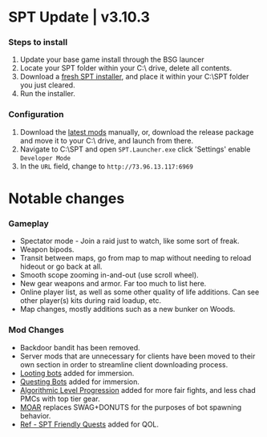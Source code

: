# SPT Update | v3.10.3

### Steps to install
1. Update your base game install through the BSG launcer
2. Locate your SPT folder within your C:\ drive, delete all contents.
3. Download a [fresh SPT installer](https://sp-tarkov.com/#download), and place it within your C:\SPT folder you just cleared.
4. Run the installer.
### Configuration
1. Download the [latest mods](https://github.com/werlior/The-Boys/blob/main/README.md) manually, or, download the release package and move it to your C:\ drive, and launch from there.
2. Navigate to C:\SPT and open `SPT.Launcher.exe` click 'Settings' enable `Developer Mode` 
3. In the `URL` field, change to `http://73.96.13.117:6969`




# Notable changes
### Gameplay
- Spectator mode - Join a raid just to watch, like some sort of freak.
- Weapon bipods.
- Transit between maps, go from map to map without needing to reload hideout or go back at all.
- Smooth scope zooming in-and-out (use scroll wheel).
- New gear weapons and armor. Far too much to list here.
- Online player list, as well as some other quality of life additions. Can see other player(s) kits during raid loadup, etc.
- Map changes, mostly additions such as a new bunker on Woods.

### Mod Changes
- Backdoor bandit has been removed.
- Server mods that are unnecessary for clients have been moved to their own section in order to streamline client downloading process.
- [Looting bots](https://hub.sp-tarkov.com/files/file/1096-looting-bots/#overview) added for immersion.
- [Questing Bots](https://hub.sp-tarkov.com/files/file/1534-questing-bots/) added for immersion.
- [Algorithmic Level Progression](https://hub.sp-tarkov.com/files/file/1400-alp-algorithmic-level-progression/) added for more fair fights, and less chad PMCs with top tier gear.
- [MOAR](https://hub.sp-tarkov.com/files/file/1059-moar-ultra-lite-spawn-mod/#tab_a632c3fc09ef599d49595c714839f984b9122871) replaces SWAG+DONUTS for the purposes of bot spawning behavior.
- [Ref - SPT Friendly Quests](https://hub.sp-tarkov.com/files/file/2108-ref-spt-friendly-quests/) added for QOL.
